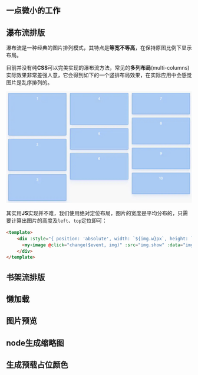 
## 一点微小的工作



## 瀑布流排版

瀑布流是一种经典的图片排列模式，其特点是**等宽不等高**，在保持原图比例下显示布局。

目前并没有纯**CSS**可以完美实现的瀑布流方法，常见的**多列布局**(multi-columns)实际效果非常差强人意，它会得到如下的一个竖排布局效果，在实际应用中会感觉图片是乱序排列的。

![](../images/0.2810012945735676.png)

其实用**JS**实现并不难，我们使用绝对定位布局，图片的宽度是平均分布的，只需要计算出图片的高度及`left`、`top`定位即可：

```html
<template>
    <div :style="{ position: 'absolute', width: `${img.w}px`, height: `${img.h}px`, margin: img.m, left: `${img.left}px`, top: `${img.top}px` }" v-for="(img, i) in list" :index="i" :key="'img' + i">
      <my-image @click="change($event, img)" :src="img.show" :data="img" />
    </div>
</template>
```

## 书架流排版
## 懒加载
## 图片预览
## node生成缩略图
## 生成预载占位颜色